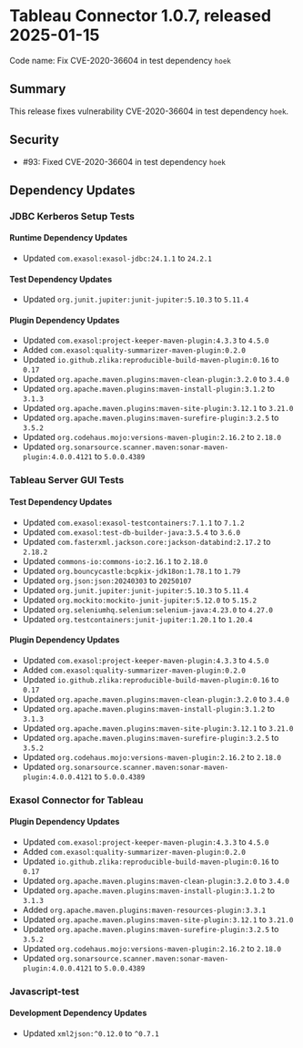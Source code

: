 # Tableau Connector 1.0.7, released 2025-01-15

Code name: Fix CVE-2020-36604 in test dependency `hoek`

## Summary

This release fixes vulnerability CVE-2020-36604 in test dependency `hoek`.

## Security

* #93: Fixed CVE-2020-36604 in test dependency `hoek`

## Dependency Updates

### JDBC Kerberos Setup Tests

#### Runtime Dependency Updates

* Updated `com.exasol:exasol-jdbc:24.1.1` to `24.2.1`

#### Test Dependency Updates

* Updated `org.junit.jupiter:junit-jupiter:5.10.3` to `5.11.4`

#### Plugin Dependency Updates

* Updated `com.exasol:project-keeper-maven-plugin:4.3.3` to `4.5.0`
* Added `com.exasol:quality-summarizer-maven-plugin:0.2.0`
* Updated `io.github.zlika:reproducible-build-maven-plugin:0.16` to `0.17`
* Updated `org.apache.maven.plugins:maven-clean-plugin:3.2.0` to `3.4.0`
* Updated `org.apache.maven.plugins:maven-install-plugin:3.1.2` to `3.1.3`
* Updated `org.apache.maven.plugins:maven-site-plugin:3.12.1` to `3.21.0`
* Updated `org.apache.maven.plugins:maven-surefire-plugin:3.2.5` to `3.5.2`
* Updated `org.codehaus.mojo:versions-maven-plugin:2.16.2` to `2.18.0`
* Updated `org.sonarsource.scanner.maven:sonar-maven-plugin:4.0.0.4121` to `5.0.0.4389`

### Tableau Server GUI Tests

#### Test Dependency Updates

* Updated `com.exasol:exasol-testcontainers:7.1.1` to `7.1.2`
* Updated `com.exasol:test-db-builder-java:3.5.4` to `3.6.0`
* Updated `com.fasterxml.jackson.core:jackson-databind:2.17.2` to `2.18.2`
* Updated `commons-io:commons-io:2.16.1` to `2.18.0`
* Updated `org.bouncycastle:bcpkix-jdk18on:1.78.1` to `1.79`
* Updated `org.json:json:20240303` to `20250107`
* Updated `org.junit.jupiter:junit-jupiter:5.10.3` to `5.11.4`
* Updated `org.mockito:mockito-junit-jupiter:5.12.0` to `5.15.2`
* Updated `org.seleniumhq.selenium:selenium-java:4.23.0` to `4.27.0`
* Updated `org.testcontainers:junit-jupiter:1.20.1` to `1.20.4`

#### Plugin Dependency Updates

* Updated `com.exasol:project-keeper-maven-plugin:4.3.3` to `4.5.0`
* Added `com.exasol:quality-summarizer-maven-plugin:0.2.0`
* Updated `io.github.zlika:reproducible-build-maven-plugin:0.16` to `0.17`
* Updated `org.apache.maven.plugins:maven-clean-plugin:3.2.0` to `3.4.0`
* Updated `org.apache.maven.plugins:maven-install-plugin:3.1.2` to `3.1.3`
* Updated `org.apache.maven.plugins:maven-site-plugin:3.12.1` to `3.21.0`
* Updated `org.apache.maven.plugins:maven-surefire-plugin:3.2.5` to `3.5.2`
* Updated `org.codehaus.mojo:versions-maven-plugin:2.16.2` to `2.18.0`
* Updated `org.sonarsource.scanner.maven:sonar-maven-plugin:4.0.0.4121` to `5.0.0.4389`

### Exasol Connector for Tableau

#### Plugin Dependency Updates

* Updated `com.exasol:project-keeper-maven-plugin:4.3.3` to `4.5.0`
* Added `com.exasol:quality-summarizer-maven-plugin:0.2.0`
* Updated `io.github.zlika:reproducible-build-maven-plugin:0.16` to `0.17`
* Updated `org.apache.maven.plugins:maven-clean-plugin:3.2.0` to `3.4.0`
* Updated `org.apache.maven.plugins:maven-install-plugin:3.1.2` to `3.1.3`
* Added `org.apache.maven.plugins:maven-resources-plugin:3.3.1`
* Updated `org.apache.maven.plugins:maven-site-plugin:3.12.1` to `3.21.0`
* Updated `org.apache.maven.plugins:maven-surefire-plugin:3.2.5` to `3.5.2`
* Updated `org.codehaus.mojo:versions-maven-plugin:2.16.2` to `2.18.0`
* Updated `org.sonarsource.scanner.maven:sonar-maven-plugin:4.0.0.4121` to `5.0.0.4389`

### Javascript-test

#### Development Dependency Updates

* Updated `xml2json:^0.12.0` to `^0.7.1`
